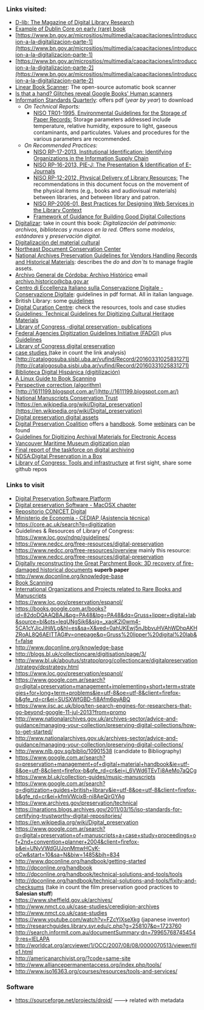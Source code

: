 ### Links visited:
* [D-lib: The Magazine of Digital Library Research](http://www.dlib.org/dlib.html)
* [Example of Dublin Core on early (rare) book](http://trapalanda.bn.gov.ar/jspui/handle/123456789/1524)
* [https://www.bn.gov.ar/micrositios/multimedia/capacitaciones/introduccion-a-la-digitalizacion-parte-1](https://www.bn.gov.ar/micrositios/multimedia/capacitaciones/introduccion-a-la-digitalizacion-parte-1)
* [https://www.bn.gov.ar/micrositios/multimedia/capacitaciones/introduccion-a-la-digitalizacion-parte-2](https://www.bn.gov.ar/micrositios/multimedia/capacitaciones/introduccion-a-la-digitalizacion-parte-2)
* [Linear Book Scanner](http://linearbookscanner.org/): The open-source automatic book scanner
* [Is that a hand? Glitches reveal Google Books' Human scanners](https://www.wired.com/story/google-books-glitches-gallery/)
* [Information Standards Quarterly](http://www.niso.org/publications/isq/): offers pdf (_year by year_) to download
     * _On Technical Reports:_ 
	      * [NISO TR01-1995, Environmental Guidelines for the Storage of Paper Records:](http://www.niso.org/publications/tr/tr01.pdf) Storage parameters addressed include temperature, relative humidity, exposure to light, gaseous contaminants, and particulates. Values and procedures for the various parameters are recommended.
	 * _On Recommended Practices:_
	      * [NISO RP-17-2013, Institutional Identification: Identifying Organizations in the Information Supply Chain](http://www.niso.org/publications/rp/rp-17-2013/)
	      * [NISO RP-16-2013, PIE-J: The Presentation & Identification of E-Journals](http://www.niso.org/publications/rp/rp-16-2013/)
	      * [NISO RP-12-2012, Physical Delivery of Library Resources:](http://www.niso.org/apps/org/workgroup/physdel/download.php/7932/NISO%20RP-12-2012%2C%20Physical%20Delivery%20of%20Library%20Resources) The recommendations in this document focus on the movement of the physical items (e.g., books and audiovisual materials) between libraries, and between library and patron.
	      * [NISO RP-2006-01, Best Practices for Designing Web Services in the Library Context](http://www.niso.org/publications/rp/rp-2006-01.pdf)
	      * [Framework of Guidance for Building Good Digital Collections](http://www.niso.org/publications/rp/framework3.pdf)
* [Digitalizar](http://www.digitalizar.org): take in count this book: _Digitalización del patrimonio: archivos, bibliotecas y museos en la red._ Offers some _modelos_, _estándares_ y _preservación digital_.
* [Digitalización del material cultural](http://www.bne.es/es/Inicio/Perfiles/Bibliotecarios/Informes/DigitalizacionMaterialCultural/index.html)
* [Northeast Document Conservation Center](https://www.nedcc.org/)
* [National Archives Preservation Guidelines for Vendors Handling Records and Historical Materials](https://www.archives.gov/preservation/technical/vendor-training.html): describes the _do_ and _don`ts_ to manage fragile assets. 
* [Archivo General de Córdoba: Archivo Histórico](http://prensa.cba.gov.ar/cultura-y-espectaculos/%E2%80%8Barchivo-historico-un-papel-saludable/) email archivo.historico@cba.gov.ar
* [Centro di Eccellenza Italiano sulla Conservazione Digitale - Conservazione Digitale](http://www.conservazionedigitale.org/wp/normativa-italiana/conservazione-digitale/): guidelines in pdf format. All in italian language.
* British Library: some [guidelines](http://www.bl.uk/aboutus/stratpolprog/collectioncare/conservetreat/contracts.html)
* [Digital Curation Centre](http://www.dcc.ac.uk/): check the resources, tools and case studies
* [Guidelines: Technical Guidelines for Digitizing Cultural Heritage Materials](http://www.digitizationguidelines.gov/guidelines/digitize-technical.html)
* [Library of Congress -digital preservation- publications](http://www.digitalpreservation.gov/multimedia/)
* [Federal Agencies Digitization Guidelines Initiative (FADGI)](http://www.digitizationguidelines.gov/) plus [Guidelines](http://www.digitizationguidelines.gov/guidelines/)
* [Library of Congress digital preservation](http://www.digitalpreservation.gov/)
* [case studies ](http://netpreserve.org/web-archiving/case-studies/)(take in count the link analysis)
* [http://catalogosuba.sisbi.uba.ar/vufind/Record/20160331025831271](http://catalogosuba.sisbi.uba.ar/vufind/Record/20160331025831271)
* [Biblioteca Digital Hispánica (digitilización)](http://www.bne.es/es/Catalogos/BibliotecaDigitalHispanica/Acercade/#)
* [A Linux Guide to Book Scanning](https://natecraun.net/articles/linux-guide-to-book-scanning.html)
* [Perspective correction (algorithm)](https://mzucker.github.io/2016/10/11/unprojecting-text-with-ellipses.html)
* [http://1611199.blogspot.com.ar/](http://1611199.blogspot.com.ar/)
* [National Manuscripts Conservation Trust](http://www.nmct.co.uk/)
* [https://en.wikipedia.org/wiki/Digital_preservation](https://en.wikipedia.org/wiki/Digital_preservation)
* [Digital preservation digital assets](https://issuu.com/marvinsunderground/stacks/bac2f6b72d614c58b3856e72274a7d47)
* [Digital Preservation Coalition](http://www.dpconline.org/) offers a [handbook](http://dpconline.org/handbook). Some [webinars](https://vimeo.com/user5542004) can be found
* [Guidelines for Digitizing Archival Materials for Electronic Access](https://www.archives.gov/preservation/technical/guidelines.html)
* [Vancouver Maritime Museum digitization plan](https://issuu.com/vanmaritime/docs/vmm_digitization_plan_2015)
* [Final report of the taskforce on digital archiving](https://www.clir.org/pubs/reports/pub63watersgarrett.pdf)
* [NDSA:Digital Preservation in a Box](https://wiki.diglib.org/NDSA:Digital_Preservation_in_a_Box)
* [Library of Congress: Tools and infrastructure](http://blogs.loc.gov/thesignal/category/tools-and-infrastructure/) at first sight, share some github repos

### Links to visit
* [Digital Preservation Software Platform](http://dpsp.sourceforge.net/)
* [Digital preservation Software - MacOSX chapter](https://sourceforge.net/directory/home-education/library/digpreserve/os:mac/)
* [Repositorio CONICET Digital](http://ri.conicet.gov.ar/discover)
* [Ministerio de Economía - CEDIAP (Asistencia técnica)](http://cdi.mecon.gov.ar/cediap/servicios-y-asistencia-tecnica/)
* https://core.ac.uk/search?q=digitization
* Guidelines & Resources of Library of Congress: https://www.loc.gov/ndnp/guidelines/ 
* https://www.nedcc.org/free-resources/digital-preservation
* https://www.nedcc.org/free-resources/overview   mainly this resource: https://www.nedcc.org/free-resources/digital-preservation
* [Digitally reconstructing the Great Parchment Book: 3D recovery of fire-damaged historical documents](https://academic.oup.com/dsh/article/2670757) **superb paper**
* http://www.dpconline.org/knowledge-base
* [Book Scanning](https://en.wikipedia.org/wiki/Book_scanning)
* [International Organizations and Projects related to Rare Books and Manuscripts](https://www.ifla.org/node/8413)
* https://www.loc.gov/preservation/espanol/
* https://books.google.com.ar/books?id=82doDQAAQBAJ&pg=PA48&lpg=PA48&dq=Gruss+lipper+digital+lab&source=bl&ots=IeqUNgSik6&sig=_xaoK2i0wm4-5CA1cYJicJihWLg&hl=es&sa=X&ved=0ahUKEwj5nJbbvuHVAhWDhpAKHZRoAL8Q6AEITTAG#v=onepage&q=Gruss%20lipper%20digital%20lab&f=false
* http://www.dpconline.org/knowledge-base
* http://blogs.bl.uk/collectioncare/digitisation/page/3/
* http://www.bl.uk/aboutus/stratpolprog/collectioncare/digitalpreservation/strategy/dpstrategy.html
* https://www.loc.gov/preservation/espanol/
* https://www.google.com.ar/search?q=digital+preservation+management+implementing+short+term+strategies+for+long+term+problems&ie=utf-8&oe=utf-8&client=firefox-b&gfe_rd=cr&ei=SUSXWfGBD-fi8Afm6pyABQ
* https://www.jisc.ac.uk/blog/ten-search-engines-for-researchers-that-go-beyond-google-11-jul-2013?from=promo
* http://www.nationalarchives.gov.uk/archives-sector/advice-and-guidance/managing-your-collection/preserving-digital-collections/how-to-get-started/
* http://www.nationalarchives.gov.uk/archives-sector/advice-and-guidance/managing-your-collection/preserving-digital-collections/
* http://www.nlb.gov.sg/biblio/10901538 (candidate to Bibliography)
* https://www.google.com.ar/search?q=preservation+management+of+digital+material+handbook&ie=utf-8&oe=utf-8&client=firefox-b&gfe_rd=cr&ei=j_6VWd6TEvTi8AeMo7aQCg
* https://www.bl.uk/collection-guides/music-manuscripts
* https://www.google.com.ar/search?q=digitization+guides+british+library&ie=utf-8&oe=utf-8&client=firefox-b&gfe_rd=cr&ei=kfmVWcixB-ni8AeQirGYAg
* https://www.archives.gov/preservation/technical
* https://narations.blogs.archives.gov/2011/03/15/iso-standards-for-certifying-trustworthy-digital-repositories/
* https://en.wikipedia.org/wiki/Digital_preservation
* https://www.google.com.ar/search?q=digital+preservation+of+manuscripts+a+case+study+proceedings+of+2nd+convention+planner+2004&client=firefox-b&ei=UNyVWdGUJonMmwHCyK-oCw&start=10&sa=N&biw=1485&bih=834
* http://www.dpconline.org/handbook/getting-started
* http://dpconline.org/handbook
* http://dpconline.org/handbook/technical-solutions-and-tools/tools
* http://dpconline.org/handbook/technical-solutions-and-tools/fixity-and-checksums  (take in count the film preservation good practices to **Salesian stuff**)
* https://www.sheffield.gov.uk/archives/
* http://www.nmct.co.uk/case-studies/ceredigion-archives
* http://www.nmct.co.uk/case-studies
* https://www.youtube.com/watch?v=FZcYIXseXkg (japanese inventor)
* http://researchguides.library.syr.edu/c.php?g=258107&p=1723760
* http://search.informit.com.au/documentSummary;dn=799657687454549;res=IELAPA
* http://worldcat.org/arcviewer/1/OCC/2007/08/08/0000070513/viewer/file1.html
* http://americanarchivist.org/?code=same-site
* http://www.alliancepermanentaccess.org/index.php/tools/
* http://www.iso16363.org/courses/resources/tools-and-services/

### Software
* https://sourceforge.net/projects/droid/  ---> related with metadata
